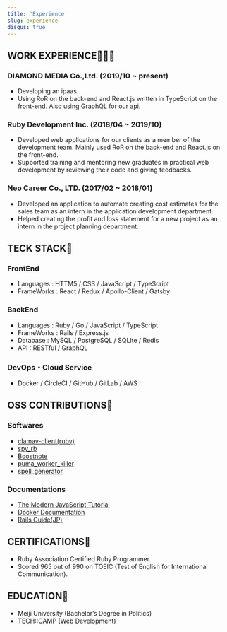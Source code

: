```yaml
---
title: 'Experience'
slug: experience
disqus: true
---
```


## WORK EXPERIENCE👨🏻‍💻

### DIAMOND MEDIA Co.,Ltd. (2019/10 ~ present)

- Developing an ipaas.
- Using RoR on the back-end and React.js written in TypeScript on the front-end. Also using GraphQL for our api.

### Ruby Development Inc. (2018/04 ~ 2019/10)

- Developed web applications for our clients as a member of the development team.
  Mainly used RoR on the back-end and React.js on the front-end.
- Supported training and mentoring new graduates in practical web development by reviewing their code and giving feedbacks.

### Neo Career Co., LTD. (2017/02 ~ 2018/01)

- Developed an application to automate creating cost estimates for the sales team as an intern in the application development department.
- Helped creating the profit and loss statement for a new project as an intern in the project planning department.

## TECK STACK💼

### FrontEnd

- Languages : HTTM5 / CSS / JavaScript / TypeScript
- FrameWorks : React / Redux / Apollo-Client / Gatsby

### BackEnd

- Languages : Ruby / Go / JavaScript / TypeScript
- FrameWorks : Rails / Express.js
- Database : MySQL / PostgreSQL / SQLite / Redis
- API : RESTful / GraphQL

### DevOps・Cloud Service

- Docker / CircleCI / GitHub / GitLab / AWS

## OSS CONTRIBUTIONS🚀

### Softwares

- [clamav-client(ruby)](https://github.com/franckverrot/clamav-client)
- [spy_rb](https://github.com/jbodah/spy_rb)
- [Boostnote](https://github.com/BoostIO/Boostnote)
- [puma_worker_killer](https://github.com/schneems/puma_worker_killer")
- [spell_generator](https://github.com/K-Sato1995/spell_generator)

### Documentations

- [The Modern JavaScript Tutorial](https://github.com/javascript-tutorial/en.javascript.info/graphs/contributors)
- [Docker Documentation](https://github.com/docker/docker.github.io)
- [Rails Guide(JP)](https://github.com/yasslab/railsguides.jp)

## CERTIFICATIONS🏅

- Ruby Association Certified Ruby Programmer.
- Scored 965 out of 990 on TOEIC (Test of English for International Communication).

## EDUCATION🏫

- Meiji University (Bachelor’s Degree in Politics)
- TECH::CAMP (Web Development)
